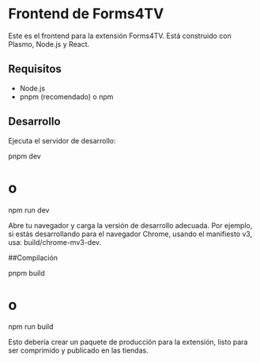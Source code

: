 # Frontend de Forms4TV

Este es el frontend para la extensión Forms4TV. Está construido con Plasmo, Node.js y React.

## Requisitos

- Node.js
- pnpm (recomendado) o npm


## Desarrollo

Ejecuta el servidor de desarrollo:

pnpm dev
# o
npm run dev

Abre tu navegador y carga la versión de desarrollo adecuada. Por ejemplo, si estás desarrollando para el navegador Chrome, usando el manifiesto v3, usa: build/chrome-mv3-dev.


##Compilación

pnpm build
# o
npm run build

Esto debería crear un paquete de producción para la extensión, listo para ser comprimido y publicado en las tiendas.